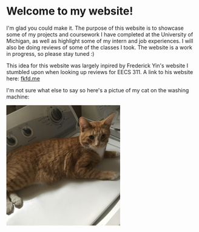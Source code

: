 # Welcome to my website!

I'm glad you could make it. The purpose of this website is to showcase some of my projects and coursework I have completed at the University of Michigan, as well as highlight some of my intern and job experiences. I will also be doing reviews of some of the classes I took. The website is a work in progress, so please stay tuned :)

This idea for this website was largely inpired by Frederick Yin's website I stumbled upon when looking up reviews for EECS 311. A link to his website here: [fkfd.me](https://fkfd.me)

I'm not sure what else to say so here's a pictue of my cat on the washing machine:

<img src="./IMG_5789.JPG" alt="Image title" width="300" />
